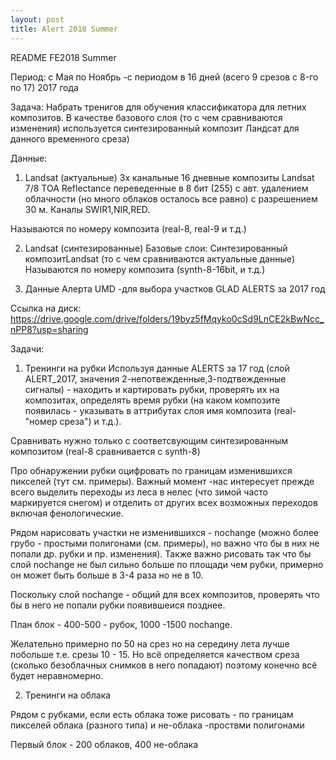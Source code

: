 ```yaml
---
layout: post
title: Alert 2018 Summer
---
```


README FE2018 Summer

Период:
с Мая по Ноябрь -с периодом в 16 дней (всего 9 срезов c 8-го по 17) 2017 года

Задача:
Набрать тренигов для обучения классификатора для летних композитов.
В качестве базового слоя (то с чем сравниваются изменения) используется синтезированный композит Ландсат для данного временного среза)


Данные:
1. Landsat (актуальные)
3х канальные 16 дневные композиты Landsat 7/8 TOA Reflectance переведенные в 8 бит (255) с авт. удалением облачности (но много облаков осталось все равно) с разрешением 30 м. 
Каналы SWIR1,NIR,RED.

Называются по номеру композита (real-8, real-9 и т.д.)

2. Landsat (синтезированные)
Базовые слои: Синтезированный композитLandsat (то с чем сравниваются актуальные данные)
Называются по номеру композита (synth-8-16bit, и т.д.)

3. Данные Алерта UMD -для выбора участков
GLAD ALERTS за 2017 год

Ссылка на диск:
https://drive.google.com/drive/folders/19byz5fMqyko0cSd9LnCE2kBwNcc_nPP8?usp=sharing

Задачи:

1. Тренинги на рубки
Используя данные ALERTS за 17 год (слой ALERT_2017, значения 2-непотвежденные,3-подтвежденные сигналы)  - находить и картировать рубки, 
проверять их на композитах, определять время рубки (на каком композите появилась - указывать в аттрибутах слоя имя композита (real-"номер среза")  и т.д.).

Сравнивать нужно только с соответсвующим синтезированным композитом (real-8 сравнивается с synth-8)

Про обнаружении рубки оцифровать по границам изменившихся пикселей (тут см. примеры). 
Важный момент -нас интересует прежде всего выделить переходы из леса в нелес (что зимой часто маркируется снегом) и 
отделить от других всех возможных переходов включая фенологические. 

Рядом нарисовать участки не изменившихся - nochange (можно более грубо - простыми полигонами (см. примеры), но важно что бы в них не попали др. рубки и пр. изменения). Также важно рисовать так что бы слой nochange не был сильно больше по площади чем рубки, примерно он может быть больше в 3-4 раза но не в 10.

Поскольку слой nochange - общий для всех композитов, проверять что бы в него не попали рубки появившеися позднее.

План блок - 400-500 - рубок, 1000 -1500 nochange.

Желательно примерно по 50 на срез но на середину лета лучше побольше
т.е. срезы 10 - 15. 
Но всё определяется качеством среза (сколько безоблачных снимков в него попадают) поэтому конечно
всё будет неравномерно. 


2.  Тренинги на облака

Рядом с рубками, если есть облака тоже рисовать - по границам пикселей облака (разного типа)
и не-облака -проствми полигонами

Первый блок - 200 облаков, 400 не-облака



